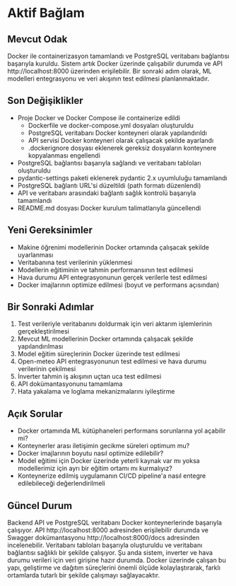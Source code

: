 # Aktif Bağlam

## Mevcut Odak
Docker ile containerizasyon tamamlandı ve PostgreSQL veritabanı bağlantısı başarıyla kuruldu. Sistem artık Docker üzerinde çalışabilir durumda ve API http://localhost:8000 üzerinden erişilebilir. Bir sonraki adım olarak, ML modelleri entegrasyonu ve veri akışının test edilmesi planlanmaktadır.

## Son Değişiklikler
- Proje Docker ve Docker Compose ile containerize edildi
  - Dockerfile ve docker-compose.yml dosyaları oluşturuldu
  - PostgreSQL veritabanı Docker konteyneri olarak yapılandırıldı
  - API servisi Docker konteyneri olarak çalışacak şekilde ayarlandı
  - .dockerignore dosyası eklenerek gereksiz dosyaların konteynere kopyalanması engellendi
- PostgreSQL bağlantısı başarıyla sağlandı ve veritabanı tabloları oluşturuldu
- pydantic-settings paketi eklenerek pydantic 2.x uyumluluğu tamamlandı
- PostgreSQL bağlantı URL'si düzeltildi (path formatı düzenlendi)
- API ve veritabanı arasındaki bağlantı sağlık kontrolü başarıyla tamamlandı
- README.md dosyası Docker kurulum talimatlarıyla güncellendi

## Yeni Gereksinimler
- Makine öğrenimi modellerinin Docker ortamında çalışacak şekilde uyarlanması
- Veritabanına test verilerinin yüklenmesi
- Modellerin eğitiminin ve tahmin performansının test edilmesi
- Hava durumu API entegrasyonunun gerçek verilerle test edilmesi
- Docker imajlarının optimize edilmesi (boyut ve performans açısından)

## Bir Sonraki Adımlar
1. Test verileriyle veritabanını doldurmak için veri aktarım işlemlerinin gerçekleştirilmesi
2. Mevcut ML modellerinin Docker ortamında çalışacak şekilde yapılandırılması
3. Model eğitim süreçlerinin Docker üzerinde test edilmesi
4. Open-meteo API entegrasyonunun test edilmesi ve hava durumu verilerinin çekilmesi
5. İnverter tahmin iş akışının uçtan uca test edilmesi
6. API dokümantasyonunu tamamlama
7. Hata yakalama ve loglama mekanizmalarını iyileştirme

## Açık Sorular
- Docker ortamında ML kütüphaneleri performans sorunlarına yol açabilir mi?
- Konteynerler arası iletişimin gecikme süreleri optimum mu?
- Docker imajlarının boyutu nasıl optimize edilebilir?
- Model eğitimi için Docker üzerinde yeterli kaynak var mı yoksa modellerimiz için ayrı bir eğitim ortamı mı kurmalıyız?
- Konteynerize edilmiş uygulamanın CI/CD pipeline'a nasıl entegre edilebileceği değerlendirilmeli

## Güncel Durum
Backend API ve PostgreSQL veritabanı Docker konteynerlerinde başarıyla çalışıyor. API http://localhost:8000 adresinden erişilebilir durumda ve Swagger dokümantasyonu http://localhost:8000/docs adresinden incelenebilir. Veritabanı tabloları başarıyla oluşturuldu ve veritabanı bağlantısı sağlıklı bir şekilde çalışıyor. Şu anda sistem, inverter ve hava durumu verileri için veri girişine hazır durumda. Docker üzerinde çalışan bu yapı, geliştirme ve dağıtım süreçlerini önemli ölçüde kolaylaştırarak, farklı ortamlarda tutarlı bir şekilde çalışmayı sağlayacaktır. 